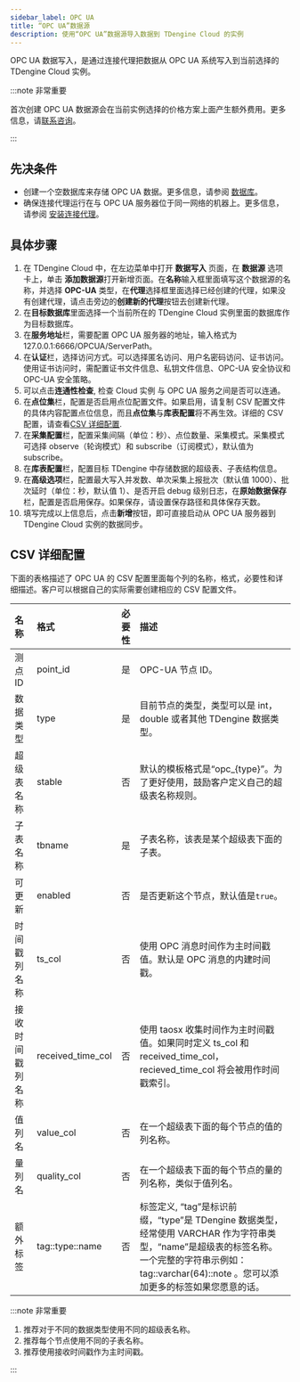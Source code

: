 ```yaml
---
sidebar_label: OPC UA
title: “OPC UA”数据源
description: 使用“OPC UA”数据源导入数据到 TDengine Cloud 的实例
---
```


OPC UA 数据写入，是通过连接代理把数据从 OPC UA 系统写入到当前选择的 TDengine Cloud 实例。

:::note 非常重要

首次创建 OPC UA 数据源会在当前实例选择的价格方案上面产生额外费用。更多信息，请[联系咨询](https://cloud.taosdata.com)。

:::

## 先决条件

- 创建一个空数据库来存储 OPC UA 数据。更多信息，请参阅 [数据库](../../../programming/model/#create-database)。
- 确保连接代理运行在与 OPC UA 服务器位于同一网络的机器上。更多信息，请参阅 [安装连接代理](../install-agent/)。

## 具体步骤

1. 在 TDengine Cloud 中，在左边菜单中打开 **数据写入** 页面，在 **数据源** 选项卡上，单击 **添加数据源**打开新增页面。在**名称**输入框里面填写这个数据源的名称，并选择 **OPC-UA** 类型，在**代理**选择框里面选择已经创建的代理，如果没有创建代理，请点击旁边的**创建新的代理**按钮去创建新代理。
2. 在**目标数据库**里面选择一个当前所在的 TDengine Cloud 实例里面的数据库作为目标数据库。
3. 在**服务地址**栏，需要配置 OPC UA 服务器的地址，输入格式为 127.0.0.1:6666/OPCUA/ServerPath。
4. 在**认证**栏，选择访问方式。可以选择匿名访问、用户名密码访问、证书访问。使用证书访问时，需配置证书文件信息、私钥文件信息、OPC-UA 安全协议和 OPC-UA 安全策略。
5. 可以点击**连通性检查**, 检查 Cloud 实例 与 OPC UA 服务之间是否可以连通。
6. 在**点位集**栏，配置是否启用点位配置文件。如果启用，请复制 CSV 配置文件的具体内容配置点位信息，而且**点位集**与**库表配置**将不再生效。详细的 CSV 配置，请查看[CSV 详细配置](#csv-详细配置).
7. 在**采集配置**栏，配置采集间隔（单位：秒）、点位数量、采集模式。采集模式可选择 observe（轮询模式）和 subscribe（订阅模式），默认值为 subscribe。
8. 在**库表配置**栏，配置目标 TDengine 中存储数据的超级表、子表结构信息。
9. 在**高级选项**栏，配置最大写入并发数、单次采集上报批次（默认值 1000）、批次延时（单位：秒，默认值 1）、是否开启 debug 级别日志，在**原始数据保存**栏，配置是否启用保存。如果保存，请设置保存路径和具体保存天数。
10. 填写完成以上信息后，点击**新增**按钮，即可直接启动从 OPC UA 服务器到 TDengine Cloud 实例的数据同步。

## CSV 详细配置

下面的表格描述了 OPC UA 的 CSV 配置里面每个列的名称，格式，必要性和详细描述。客户可以根据自己的实际需要创建相应的 CSV 配置文件。

| 名称             | 格式              | 必要性 | 描述                                                                                                                                                                                                    |
| :--------------- | :---------------- | :----: | :------------------------------------------------------------------------------------------------------------------------------------------------------------------------------------------------------ |
| 测点 ID          | point_id          |   是   | OPC-UA 节点 ID。                                                                                                                                                                                        |
| 数据类型         | type              |   是   | 目前节点的类型，类型可以是 int，double 或者其他 TDengine 数据类型。                                                                                                                                     |
| 超级表名称       | stable            |   否   | 默认的模板格式是“opc\_\{type}”。为了更好使用，鼓励客户定义自己的超级表名称规则。                                                                                                                        |
| 子表名称         | tbname            |   是   | 子表名称，该表是某个超级表下面的子表。                                                                                                                                                                  |
| 可更新           | enabled           |   否   | 是否更新这个节点，默认值是`true`。                                                                                                                                                                      |
| 时间戳列名称     | ts_col            |   否   | 使用 OPC 消息时间作为主时间戳值。默认是 OPC 消息的内建时间戳。                                                                                                                                          |
| 接收时间戳列名称 | received_time_col |   否   | 使用 taosx 收集时间作为主时间戳值。如果同时定义 ts_col 和 received_time_col，recieved_time_col 将会被用作时间戳索引。                                                                                   |
| 值列名           | value_col         |   否   | 在一个超级表下面的每个节点的值的列名称。                                                                                                                                                                |
| 量列名           | quality_col       |   否   | 在一个超级表下面的每个节点的量的列名称，类似于值列名。                                                                                                                                                  |
| 额外标签         | tag::type::name   |   否   | 标签定义, “tag”是标识前缀，“type”是 TDengine 数据类型，经常使用 VARCHAR 作为字符串类型，“name”是超级表的标签名称。一个完整的字符串示例如：tag::varchar(64)::note 。您可以添加更多的标签如果您愿意的话。 |

:::note 非常重要

1. 推荐对于不同的数据类型使用不同的超级表名称。
2. 推荐每个节点使用不同的子表名称。
3. 推荐使用接收时间戳作为主时间戳。

:::
